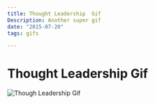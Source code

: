 ```yaml
---
title: Thought Leadership  Gif
Description: Another super gif
date: "2015-07-20"
tags: gifs

---
```


# Thought Leadership Gif


<img src = "/images/thoughtleadership.gif" alt = "Though Leadership Gif" />


